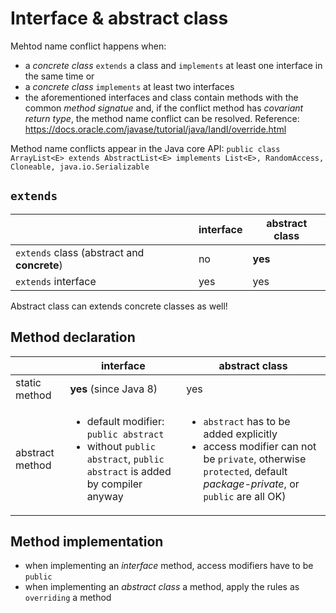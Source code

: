 # Interface & abstract class
Mehtod name conflict happens when:
 * a *concrete class* `extends` a class and `implements` at least one interface in the same time or
 * a *concrete class* `implements` at least two interfaces
 * the aforementioned interfaces and class contain methods with the common *method signatue*
and, if the conflict method has *covariant return type*,  the method name conflict can be resolved. Reference: https://docs.oracle.com/javase/tutorial/java/IandI/override.html

Method name conflicts appear in the Java core API:
`public class ArrayList<E> extends AbstractList<E> implements List<E>, RandomAccess, Cloneable, java.io.Serializable`

## `extends`
|                                               | interface                             | abstract class  |
|-----------------------------------------------|---------------------------------------|-----------------|
|`extends`  class (abstract and <b>concrete</b>)| no                                    | <b>yes</b>      |
|`extends` interface                            | yes                                   | yes             |                 

Abstract class can extends concrete classes as well!

## Method declaration
|                 | interface                                     | abstract class                                                                                       |
|-----------------|-----------------------------------------------|------------------------------------------------------------------------------------------------------|
| static method   | **yes** (since Java 8)                        | yes                                                                                                  | 
| abstract method | <ul><li>default modifier: `public abstract`</li><li>without `public abstract`, `public abstract` is added by compiler anyway</li></ul> | <ul><li>`abstract` has to be added explicitly</li><li>access modifier can not be `private`, otherwise `protected`, default *package-private*, or `public` are all OK)|

## Method implementation
* when implementing an *interface* method, access modifiers have to be `public` 
* when implementing an *abstract class* a method, apply the rules as `overriding` a method
